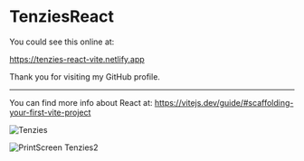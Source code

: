 # TenziesReact
You could see this online at:

https://tenzies-react-vite.netlify.app




Thank you for visiting my GitHub profile.

******************************************

You can find more info about React at:
https://vitejs.dev/guide/#scaffolding-your-first-vite-project



![Tenzies](https://user-images.githubusercontent.com/91092822/203848202-2c0c20b9-2354-4979-85fd-fe4e0a5a5818.PNG)

![PrintScreen Tenzies2](https://user-images.githubusercontent.com/91092822/203847979-e5275f87-5058-45c9-a42c-e2b087f18191.PNG)
